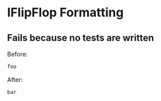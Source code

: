 <!-- gen:mayoverwrite -->
# IFlipFlop Formatting

## Fails because no tests are written

Before:
```ruby
foo
```

After:
```ruby
bar
```
